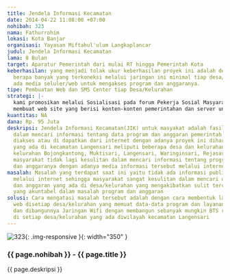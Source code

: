 ```yaml
---
title: Jendela Informasi Kecamatan
date: 2014-04-22 11:08:00 +07:00
nohibah: 323
nama: Fathurrohim
lokasi: Kota Banjar
organisasi: Yayasan Miftahul'ulum Langkaplancar
judul: Jendela Informasi Kecamatan
lama: 8 Bulan
target: Aparatur Pemerintah dari mulai RT hingga Pemerintah Kota
keberhasilan: yang menjadi tolak ukur keberhasilan proyek ini adalah dengan melihat
  berapa banyak yang terkoneksi melalui jaringan ini minimal tiap desa/kelurahan sudah
  ada media seluler/web untuk mengakses program dan anggaranya.
tipe: Pembuatan Web dan SMS Center tiap Desa/Kelurahan
strategi: |-
  kami promosikan melalui Sosialisasi pada forum Pekerja Sosial Masyarakat di kecamatan, Pemerintah Desa/Kelurahan dan Jejaring Sosial Facebook
  membuat web site yang berisi konten-konten pemerintahan dan server untuk SMS Center baik pengaduan atau usulan
kuantitas: NA
dana: Rp. 95 Juta
deskripsi: Jendela Informasi Kecamatan(JIK) untuk masyakat adalah fasiltas bagi masyarakat
  dalam mencari informasi tentang data program dan anggaran pemerintah yang dapat
  diakses atau di dapatkan dari internet dengan adanya proyek ini diharapkan masyarakat
  yang ada di kecamatan Langensari meliputi beberapa desa dan kelurahan diantaranya
  kelurahan Bojongkantong, Muktisari, Langensari, Waringinsari, Rejasari,dan Kujangsari,sehingga
  masyarakat tidak lagi kesulitan dalam mencari informasi tentang program pemerintaha
  dan anggaranya dengan adanya media informasi tersebut melalui internet.
masalah: Masalah yang terdapat saat ini yaitu tidak ada informasi public yang disediakan
  melalui internet sehingga masyarakat sangat kesulitan dalam mencari data program
  dan anggaran yang ada di desa/kelurahan yang mengakibatkan sulit terciptanya pemerintah
  yang akuntabel dalam masalah program dan anggaran
solusi: Cara mengatasi masalah tersebut adalah dengan cara membentuk layanan berupa
  web disetiap desa/kelurahan yang memuat data-data program dan layanan pemerintahan
  dan dibangunnya Jaringan Wifi dengan membangun sebanyak mungkin BTS reapeater WIFI
  di setiap desa/kelurahan yang ada diwilayah kecamatan Langensari
---
```


![323](/static/img/hibahcms/323.png){: .img-responsive }{: width="350" }

### {{ page.nohibah }} - {{ page.title }}

{{ page.deskripsi }}
